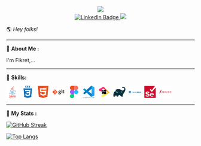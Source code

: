 


<div id="header" align="center">
  <img src="https://camo.githubusercontent.com/cae12fddd9d6982901d82580bdf321d81fb299141098ca1c2d4891870827bf17/68747470733a2f2f6d69726f2e6d656469756d2e636f6d2f6d61782f313336302f302a37513379765349765f7430696f4a2d5a2e676966" width="550"/>
</div>

<div id="badges" align="center">
  <a href="https://www.linkedin.com/in/fikretmirzaev/">
    <img src="https://img.shields.io/badge/LinkedIn-blue?style=for-the-badge&logo=linkedin&logoColor=white" alt="LinkedIn Badge"width="97.3"/>
  </a>
  <a href="https://t.me/vilfredo11">
    <img src="https://camo.githubusercontent.com/b21bbc938dd2853b37619f74c5427bb6a530fe905111880dd4d51defedc75d8f/68747470733a2f2f696d672e736869656c64732e696f2f62616467652f54656c656772616d2d626c75653f7374796c653d666f722d7468652d6261646765266c6f676f3d6c696e6b6564696e266c6f676f436f6c6f723d7768697465"width="100"/>
  </a>
  </div>


 
 :earth_americas: *Hey folks!*
 
---   
  <g-emoji class="g-emoji" alias="memo" fallback-src="https://github.githubassets.com/images/icons/emoji/unicode/1f4dd.png">📝</g-emoji>
 **About Me :**
 
 I'm Fikret,...

---



:briefcase: **Skills:** 

 
 <div>
 <img src="https://github.com/devicons/devicon/blob/master/icons/java/java-original-wordmark.svg" title="Java" alt="Java" width="33" height="33"/>&nbsp;
 <img src="https://github.com/devicons/devicon/blob/master/icons/css3/css3-plain-wordmark.svg"  title="CSS3" alt="CSS" width="33" height="33"/>&nbsp;
 <img src="https://github.com/devicons/devicon/blob/master/icons/html5/html5-original.svg" title="HTML5" alt="HTML" width="33" height="33"/>&nbsp;
 <img src="https://github.com/devicons/devicon/blob/master/icons/git/git-original-wordmark.svg" title="Git" alt="Git" width="33" height="33"/>&nbsp;
 <img src="https://github.com/devicons/devicon/blob/master/icons/figma/figma-original.svg" title="Figma" alt="Figma" width="33" height="33"/>&nbsp;
 <img src="https://github.com/devicons/devicon/blob/master/icons/vscode/vscode-original-wordmark.svg" title="VSC" alt="VSC" width="33" height="33"/>&nbsp;
 <img src="https://github.com/devicons/devicon/blob/master/icons/jetbrains/jetbrains-original.svg" title="JetBrains" alt="JetBrains" width="33" height="33"/>&nbsp;
  <img src="https://github.com/devicons/devicon/blob/master/icons/gradle/gradle-plain.svg" title="Gradle" alt="Gradle" width="33" height="33"/>&nbsp;
  <img src="https://github.com/devicons/devicon/blob/master/icons/intellij/intellij-original-wordmark.svg" title="intellij" alt="intellij" width="33" height="33"/>&nbsp;
  <img src="https://github.com/devicons/devicon/blob/master/icons/selenium/selenium-original.svg" title="Selenium" alt="Selenium" width="33" height="33"/>&nbsp;
 <img src="https://github.com/devicons/devicon/blob/master/icons/apache/apache-original-wordmark.svg" title="Apache" alt="Apache" width="33" height="33"/>
</div>

---
 
 
 :mag_right: **My Stats :**
 
[![GitHub Streak](https://github-readme-streak-stats.herokuapp.com?user=Vilfredo11&theme=swift&hide_border=true)](https://git.io/streak-stats)

[![Top Langs](https://github-readme-stats.vercel.app/api/top-langs/?username=Vilfredo11&layout=compact&theme=vision-friendly-swift)](https://github.com/anuraghazra/github-readme-stats)



